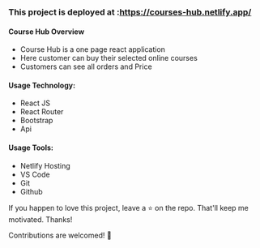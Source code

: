 
### This project is deployed at :https://courses-hub.netlify.app/
#### Course Hub Overview
* Course Hub is a one page react application
* Here customer can buy their selected online courses
* Customers can see all orders and Price

#### Usage Technology:
* React JS
* React Router
* Bootstrap
* Api

#### Usage Tools:
* Netlify Hosting
* VS Code
* Git
* Github

If you happen to love this project, leave a ⭐ on the repo. That'll keep me motivated. Thanks!

Contributions are welcomed! 💖

